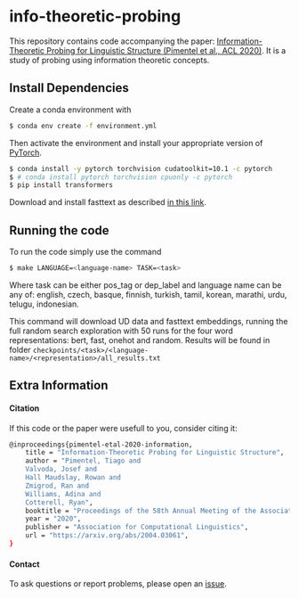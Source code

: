 # info-theoretic-probing

This repository contains code accompanying the paper: [Information-Theoretic Probing for Linguistic Structure (Pimentel et al., ACL 2020)](https://arxiv.org/abs/2004.03061).
It is a study of probing using information theoretic concepts.


## Install Dependencies

Create a conda environment with
```bash
$ conda env create -f environment.yml
```
Then activate the environment and install your appropriate version of [PyTorch](https://pytorch.org/get-started/locally/).
```bash
$ conda install -y pytorch torchvision cudatoolkit=10.1 -c pytorch
$ # conda install pytorch torchvision cpuonly -c pytorch
$ pip install transformers
```
Download and install fasttext as described [in this link](https://fasttext.cc/docs/en/support.html#building-fasttext-python-module).

## Running the code

To run the code simply use the command
```bash
$ make LANGUAGE=<language-name> TASK=<task>
```
Where task can be either pos_tag or dep_label and language name can be any of: english, czech, basque, finnish, turkish, tamil, korean, marathi, urdu, telugu, indonesian.

This command will download UD data and fasttext embeddings, running the full random search exploration with 50 runs for the four word representations: bert, fast, onehot and random.
Results will be found in folder `checkpoints/<task>/<language-name>/<representation>/all_results.txt`


## Extra Information

#### Citation

If this code or the paper were usefull to you, consider citing it:


```bash
@inproceedings{pimentel-etal-2020-information,
    title = "Information-Theoretic Probing for Linguistic Structure",
    author = "Pimentel, Tiago and
    Valvoda, Josef and
    Hall Maudslay, Rowan and
    Zmigrod, Ran and
    Williams, Adina and
    Cotterell, Ryan",
    booktitle = "Proceedings of the 58th Annual Meeting of the Association for Computational Linguistics (Volume 1: Long Papers)",
    year = "2020",
    publisher = "Association for Computational Linguistics",
    url = "https://arxiv.org/abs/2004.03061",
}
```


#### Contact

To ask questions or report problems, please open an [issue](https://github.com/rycolab/info-theoretic-probing/issues).

